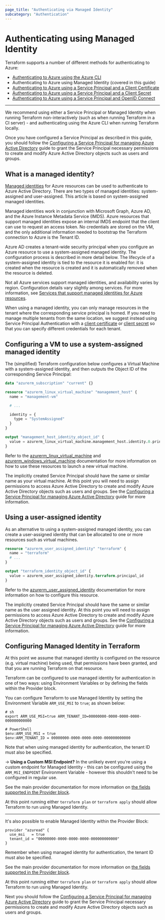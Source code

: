 ```yaml
---
page_title: "Authenticating via Managed Identity"
subcategory: "Authentication"
---
```


# Authenticating using Managed Identity

Terraform supports a number of different methods for authenticating to Azure:

* [Authenticating to Azure using the Azure CLI](azure_cli.html)
* Authenticating to Azure using Managed Identity (covered in this guide)
* [Authenticating to Azure using a Service Principal and a Client Certificate](service_principal_client_certificate.html)
* [Authenticating to Azure using a Service Principal and a Client Secret](service_principal_client_secret.html)
* [Authenticating to Azure using a Service Principal and OpenID Connect](service_principal_oidc.html)

---

We recommend using either a Service Principal or Managed Identity when running Terraform non-interactively (such as when running Terraform in a CI server) - and authenticating using the Azure CLI when running Terraform locally.

Once you have configured a Service Principal as described in this guide, you should follow the [Configuring a Service Principal for managing Azure Active Directory](service_principal_configuration.html) guide to grant the Service Principal necessary permissions to create and modify Azure Active Directory objects such as users and groups.

## What is a managed identity?

[Managed identities][azure-managed-identities] for Azure resources can be used to authenticate to Azure Active Directory. There are two types of managed identities: system-assigned and user-assigned. This article is based on system-assigned managed identities.

Managed identities work in conjunction with Microsoft Graph, Azure AD, and the Azure Instance Metadata Service (IMDS). Azure resources that support managed identities expose an internal IMDS endpoint that the client can use to request an access token. No credentials are stored on the VM, and the only additional information needed to bootstrap the Terraform connection to Azure is the Tenant ID.

Azure AD creates a tenant-wide security principal when you configure an Azure resource to use a system-assigned managed identity. The configuration process is described in more detail below.  The lifecycle of a system-assigned identity is tied to the resource it is enabled for: it is created when the resource is created and it is automatically removed when the resource is deleted.

Not all Azure services support managed identities, and availability varies by region. Configuration details vary slightly among services. For more information, see [Services that support managed identities for Azure resources][azure-managed-identities-services].

When using a managed identity, you can only manage resources in the tenant where the corresponding service principal is homed. If you need to manage multiple tenants from the same location, we suggest instead using Service Principal Authentication with a [client certificate](service_principal_client_certificate.html) or [client secret](service_principal_client_secret.html) so that you can specify different credentials for each tenant.

## Configuring a VM to use a system-assigned managed identity

The (simplified) Terraform configuration below configures a Virtual Machine with a system-assigned identity, and then outputs the Object ID of the corresponding Service Principal:

```terraform
data "azurerm_subscription" "current" {}

resource "azurerm_linux_virtual_machine" "management_host" {
  name = "management-vm"

  # ...

  identity = {
    type = "SystemAssigned"
  }
}

output "management_host_identity_object_id" {
  value = azurerm_linux_virtual_machine.management_host.identity.0.principal_id
}
```

Refer to the [azurerm_linux_virtual_machine][azurerm_linux_virtual_machine] and [azurerm_windows_virtual_machine][azurerm_windows_virtual_machine] documentation for more information on how to use these resources to launch a new virtual machine.

The implicitly created Service Principal should have the same or similar name as your virtual machine. At this point you will need to assign permissions to access Azure Active Directory to create and modify Azure Active Directory objects such as users and groups. See the [Configuring a Service Principal for managing Azure Active Directory][azuread-service-principal-permissions] guide for more information.

## Using a user-assigned identity

As an alternative to using a system-assigned managed identity, you can create a user-assigned identity that can be allocated to one or more resources such as virtual machines.

```terraform
resource "azurerm_user_assigned_identity" "terraform" {
  name = "terraform"
  # ...
}

output "terraform_identity_object_id" {
  value = azurerm_user_assigned_identity.terraform.principal_id
}
```

Refer to the [azurerm_user_assigned_identity][azurerm_user_assigned_identity] documentation for more information on how to configure this resource.

The implicitly created Service Principal should have the same or similar name as the user assigned identity. At this point you will need to assign permissions to access Azure Active Directory to create and modify Azure Active Directory objects such as users and groups. See the [Configuring a Service Principal for managing Azure Active Directory][azuread-service-principal-permissions] guide for more information.

## Configuring Managed Identity in Terraform

At this point we assume that managed identity is configured on the resource (e.g. virtual machine) being used, that permissions have been granted, and that you are running Terraform on that resource.

Terraform can be configured to use managed identity for authentication in one of two ways: using Environment Variables or by defining the fields within the Provider block.

You can configure Terraform to use Managed Identity by setting the Environment Variable `ARM_USE_MSI` to `true`; as shown below:

```shell
# sh
export ARM_USE_MSI=true ARM_TENANT_ID=00000000-0000-0000-0000-000000000000

# PowerShell
$env:ARM_USE_MSI = true
$env:ARM_TENANT_ID = 00000000-0000-0000-0000-000000000000
```

Note that when using managed identity for authentication, the tenant ID must also be specified.

-> **Using a Custom MSI Endpoint?** In the unlikely event you're using a custom endpoint for Managed Identity - this can be configured using the `ARM_MSI_ENDPOINT` Environment Variable - however this shouldn't need to be configured in regular use.

See the main provider documentation for more information on [the fields supported in the Provider block][azuread-provider-fields].

At this point running either `terraform plan` or `terraform apply` should allow Terraform to run using Managed Identity.

---

It's also possible to enable Managed Identity within the Provider Block:

```hcl
provider "azuread" {
  use_msi   = true
  tenant_id = "00000000-0000-0000-0000-000000000000"
}
```

Remember when using managed identity for authentication, the tenant ID must also be specified.

See the main provider documentation for more information on [the fields supported in the Provider block][azuread-provider-fields].

At this point running either `terraform plan` or `terraform apply` should allow Terraform to run using Managed Identity.

Next you should follow the [Configuring a Service Principal for managing Azure Active Directory][azuread-service-principal-configuration] guide to grant the Service Principal necessary permissions to create and modify Azure Active Directory objects such as users and groups.


[azure-managed-identities]: https://docs.microsoft.com/en-us/azure/active-directory/managed-identities-azure-resources/overview
[azure-managed-identities-services]: https://docs.microsoft.com/en-us/azure/active-directory/managed-identities-azure-resources/services-support-managed-identities
[azuread-provider-fields]: https://registry.terraform.io/providers/hashicorp/azuread/latest/docs#argument-reference
[azuread-service-principal-configuration]: https://registry.terraform.io/providers/hashicorp/azuread/latest/docs/guides/service_principal_configuration
[azuread-service-principal-permissions]: https://registry.terraform.io/providers/hashicorp/azuread/latest/docs/guides/service_principal_configuration#method-1-api-roles-recommended-for-service-principals
[azurerm_linux_virtual_machine]: https://www.terraform.io/docs/providers/azurerm/r/linux_virtual_machine.html
[azurerm_windows_virtual_machine]: https://www.terraform.io/docs/providers/azurerm/r/windows_virtual_machine.html
[azurerm_user_assigned_identity]: https://registry.terraform.io/providers/hashicorp/azurerm/latest/docs/resources/user_assigned_identity
